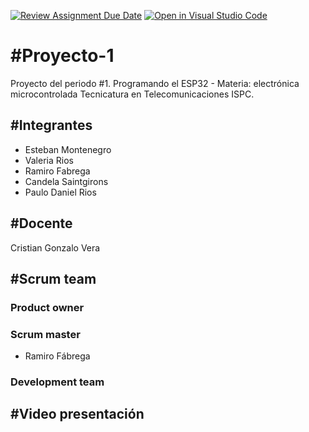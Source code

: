 [![Review Assignment Due Date](https://classroom.github.com/assets/deadline-readme-button-24ddc0f5d75046c5622901739e7c5dd533143b0c8e959d652212380cedb1ea36.svg)](https://classroom.github.com/a/J_sTf_W8)
[![Open in Visual Studio Code](https://classroom.github.com/assets/open-in-vscode-718a45dd9cf7e7f842a935f5ebbe5719a5e09af4491e668f4dbf3b35d5cca122.svg)](https://classroom.github.com/online_ide?assignment_repo_id=10806337&assignment_repo_type=AssignmentRepo)
# #Proyecto-1
Proyecto del periodo #1. Programando el ESP32 - 
Materia: electrónica microcontrolada
Tecnicatura en Telecomunicaciones ISPC.
## #Integrantes
- Esteban Montenegro
- Valeria Rios
- Ramiro Fabrega
- Candela Saintgirons
- Paulo Daniel Rios


## #Docente
Cristian Gonzalo Vera

##  #Scrum team
###  Product owner
###  Scrum master
- Ramiro Fábrega
###  Development team

## #Video presentación



